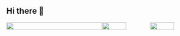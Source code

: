 ## Hi there 👋

<div style="display: flex;">
  <img src="http://github-profile-summary-cards.vercel.app/api/cards/profile-details?username=neu-k&theme=jolly" style="width: 100%;">
  <img src="http://github-profile-summary-cards.vercel.app/api/cards/stats?username=neu-k&theme=jolly" style="width: 50%;">
  <img src="http://github-profile-summary-cards.vercel.app/api/cards/most-commit-language?username=neu-k&theme=jolly" style="width: 50%;">
  </div>
</div>

<!--
**neu-k/neu-k** is a ✨ _special_ ✨ repository because its `README.md` (this file) appears on your GitHub profile.

Here are some ideas to get you started:

- 🔭 I’m currently working on ...
- 🌱 I’m currently learning ...
- 👯 I’m looking to collaborate on ...
- 🤔 I’m looking for help with ...
- 💬 Ask me about ...
- 📫 How to reach me: ...
- 😄 Pronouns: ...
- ⚡ Fun fact: ...
-->

